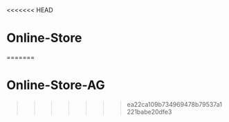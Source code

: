 <<<<<<< HEAD
# Online-Store
=======
# Online-Store-AG
>>>>>>> ea22ca109b734969478b79537a1221babe20dfe3

